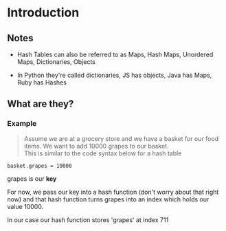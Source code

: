 # Introduction

## Notes
- Hash Tables can also be referred to as Maps, Hash Maps, Unordered Maps, Dictionaries, Objects

- In Python they're called dictionaries, JS has objects, Java has Maps, Ruby has Hashes

## What are they?
### Example
> Assume we are at a grocery store and we have a basket for our food items. We want to add 10000 grapes to our basket. <br>
This is similar to the code syntax below for a hash table

 ```
basket.grapes = 10000
 ```
grapes is our **__key__**

 For now, we pass our key into a hash function (don't worry about that right now) and that hash function turns grapes into an index which holds our value 10000. 

 In our case our hash function stores 'grapes' at index 711

